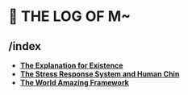 # 💩 THE LOG OF M~

## /index
- [**The Explanation for Existence**](docs/existence.md)
- [**The Stress Response System and Human Chin**](docs/stress.md)
- [**The World Amazing Framework**](https://github.com/worldamazing/plan)
